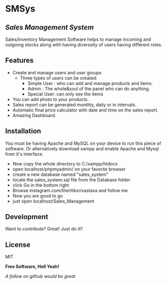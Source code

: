 # SMSys
## _Sales Management System_

Sales/Inventory Management Software helps to manage incoming and outgoing stocks along with having diverssity of users having different roles.

## Features

- Create and manage users and user groups
  - Three types of users can be created:  
     - Simple User : who can add and manage products and items.
     - Admin : The whole&soul of the panel who can do anything.
     - Special User: can only see the items
- You can add photo to your products.
- Sales report can be generated monthly, daily or in intervals.
- Automatic final price calculator with date and time on the sales report.
- Amazing Dashboard.



## Installation
You must be having Apache and MySQL on your device to run this piece of software.
Or alternatively download xampp and enable Apache and Mysql from it's interface.
- Now copy the whole directory to C:/xampp/htdocs
- open localhost/phpmyadmin/ on your favorite browser
- create a new database named "sales_system"
- locate the sales_system.sql file from the Database folder
- click Go in the bottom right
- Browse instagram.com/theritiksrivastava and follow me 
- Now you are good to go
- just open localhost/Sales_Management


## Development

Want to contribute? Great!
Just do it!!

## License

MIT

**Free Software, Hell Yeah!**

_A follow on github would be great_